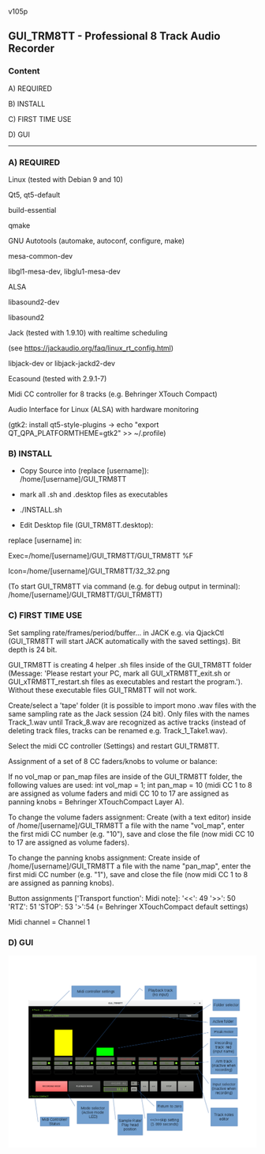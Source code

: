 v105p

## GUI_TRM8TT - Professional 8 Track Audio Recorder



### Content

A) REQUIRED

B) INSTALL

C) FIRST TIME USE

D) GUI

------------------


### A) REQUIRED


Linux (tested with Debian 9 and 10)

Qt5, qt5-default

build-essential

qmake

GNU Autotools (automake, autoconf, configure, make)

mesa-common-dev

libgl1-mesa-dev, libglu1-mesa-dev

ALSA

libasound2-dev

libasound2

Jack (tested with 1.9.10) with realtime scheduling

(see https://jackaudio.org/faq/linux_rt_config.html)

libjack-dev or libjack-jackd2-dev

Ecasound (tested with 2.9.1-7)

Midi CC controller for 8 tracks (e.g. Behringer XTouch Compact)

Audio Interface for Linux (ALSA) with hardware monitoring

(gtk2: install qt5-style-plugins -> echo "export QT_QPA_PLATFORMTHEME=gtk2" >> ~/.profile) 


### B) INSTALL

- Copy Source into (replace [username]): /home/[username]/GUI_TRM8TT

- mark all .sh and .desktop files as executables

- ./INSTALL.sh

- Edit Desktop file (GUI_TRM8TT.desktop):

replace [username] in:

Exec=/home/[username]/GUI_TRM8TT/GUI_TRM8TT %F 

Icon=/home/[username]/GUI_TRM8TT/32_32.png 

(To start GUI_TRM8TT via command (e.g. for debug output in terminal): /home/[username]/GUI_TRM8TT/GUI_TRM8TT)


### C) FIRST TIME USE

Set sampling rate/frames/period/buffer... in JACK e.g. via QjackCtl (GUI_TRM8TT will start JACK automatically with the saved settings). Bit depth is 24 bit.

GUI_TRM8TT is creating 4 helper .sh files inside of the GUI_TRM8TT folder (Message: 'Please restart your PC, mark all GUI_xTRM8TT_exit.sh or GUI_xTRM8TT_restart.sh files as executables and restart the program.'). Without these executable files GUI_TRM8TT will not work.

Create/select a 'tape' folder (it is possible to import mono .wav files with the same sampling rate as the Jack session (24 bit). Only files with the names Track_1.wav until Track_8.wav are recognized as active tracks (instead of deleting track files, tracks can be renamed e.g. Track_1_Take1.wav).

Select the midi CC controller (Settings) and restart GUI_TRM8TT.

Assignment of a set of 8 CC faders/knobs to volume or balance:

If no vol_map or pan_map files are inside of the GUI_TRM8TT folder, the following values are used: int vol_map = 1; int pan_map = 10 (midi CC 1 to 8 are assigned as volume faders and midi CC 10 to 17 are assigned as panning knobs = Behringer XTouchCompact Layer A).

To change the volume faders assignment:
Create (with a text editor) inside of /home/[username]/GUI_TRM8TT a file with the name "vol_map", enter the first midi CC number (e.g. "10"), save and close the file (now midi CC 10 to 17 are assigned as volume faders).

To change the panning knobs assignment:
Create inside of /home/[username]/GUI_TRM8TT a file with the name "pan_map", enter the first midi CC number (e.g. "1"), save and close the file (now midi CC 1 to 8 are assigned as panning knobs).

Button assignments ['Transport function': Midi note]:
'<<': 49
'>>': 50
'RTZ': 51
'STOP': 53
'>':54
(= Behringer XTouchCompact default settings)

Midi channel = Channel 1


### D) GUI


![alt text](https://github.com/AndreasDanielKlumpp/GUI_TRM8TT/blob/master/GUI_png3.png)
